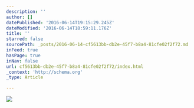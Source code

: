 ```yaml
---
description: ''
author: []
datePublished: '2016-06-14T19:15:29.245Z'
dateModified: '2016-06-14T18:59:11.176Z'
title: ''
starred: false
sourcePath: _posts/2016-06-14-cf5613bb-db2e-45f7-b8a4-81cfe02f2f72.md
inFeed: true
hasPage: true
inNav: false
url: cf5613bb-db2e-45f7-b8a4-81cfe02f2f72/index.html
_context: 'http://schema.org'
_type: Article

---
```

![](https://the-grid-user-content.s3-us-west-2.amazonaws.com/70714c88-aac4-4e45-b88f-3145910f0b4a.jpg)